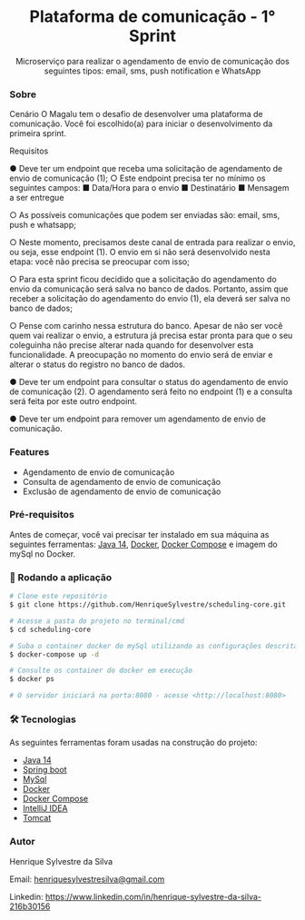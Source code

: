 <h1 align="center">Plataforma de comunicação - 1° Sprint</h1>
<p align="center">Microserviço para realizar o agendamento de envio de comunicação dos seguintes tipos: email, sms, push notification e WhatsApp</p>

### Sobre

Cenário
O Magalu tem o desafio de desenvolver uma plataforma de comunicação. Você foi escolhido(a)
para iniciar o desenvolvimento da primeira sprint.

Requisitos

● Deve ter um endpoint que receba uma solicitação de agendamento de envio de
comunicação (1);
○ Este endpoint precisa ter no mínimo os seguintes campos:
■ Data/Hora para o envio
■ Destinatário
■ Mensagem a ser entregue

○ As possíveis comunicações que podem ser enviadas são: email, sms, push e
whatsapp;

○ Neste momento, precisamos deste canal de entrada para realizar o envio, ou
seja, esse endpoint (1). O envio em si não será desenvolvido nesta etapa: você
não precisa se preocupar com isso;

○ Para esta sprint ficou decidido que a solicitação do agendamento do envio da
comunicação será salva no banco de dados. Portanto, assim que receber a
solicitação do agendamento do envio (1), ela deverá ser salva no banco de
dados;

○ Pense com carinho nessa estrutura do banco. Apesar de não ser você quem vai
realizar o envio, a estrutura já precisa estar pronta para que o seu coleguinha
não precise alterar nada quando for desenvolver esta funcionalidade. A
preocupação no momento do envio será de enviar e alterar o status do registro
no banco de dados.

● Deve ter um endpoint para consultar o status do agendamento de envio de
comunicação (2). O agendamento será feito no endpoint (1) e a consulta será feita por
este outro endpoint.

● Deve ter um endpoint para remover um agendamento de envio de comunicação.

### Features

- Agendamento de envio de comunicação
- Consulta de agendamento de envio de comunicação
- Exclusão de agendamento de envio de comunicação

### Pré-requisitos

Antes de começar, você vai precisar ter instalado em sua máquina as seguintes ferramentas:
[Java 14](https://www.java.com/pt-BR/), [Docker](https://www.docker.com/), [Docker Compose](https://docs.docker.com/compose/install/) e imagem do mySql no Docker.

### 🎲 Rodando a aplicação

```bash
# Clone este repositório
$ git clone https://github.com/HenriqueSylvestre/scheduling-core.git

# Acesse a pasta do projeto no terminal/cmd
$ cd scheduling-core

# Suba o container docker do mySql utilizando as configurações descrita no docker-compose.yml executando o comando
$ docker-compose up -d

# Consulte os container do docker em execução
$ docker ps

# O servidor iniciará na porta:8080 - acesse <http://localhost:8080>
```

### 🛠 Tecnologias

As seguintes ferramentas foram usadas na construção do projeto:

- [Java 14](https://www.java.com/pt-BR/)
- [Spring boot](https://spring.io/projects/spring-boot)
- [MySql](https://www.mysql.com/)
- [Docker](https://www.docker.com/)
- [Docker Compose](https://docs.docker.com/compose/)
- [IntelliJ IDEA](https://www.jetbrains.com/pt-br/)
- [Tomcat](http://tomcat.apache.org/)

### Autor

Henrique Sylvestre da Silva 

Email: henriquesylvestresilva@gmail.com 

Linkedin: https://www.linkedin.com/in/henrique-sylvestre-da-silva-216b30156
